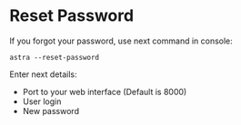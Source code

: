 # Reset Password

If you forgot your password, use next command in console:

```
astra --reset-password
```

Enter next details:

- Port to your web interface (Default is 8000)
- User login
- New password
